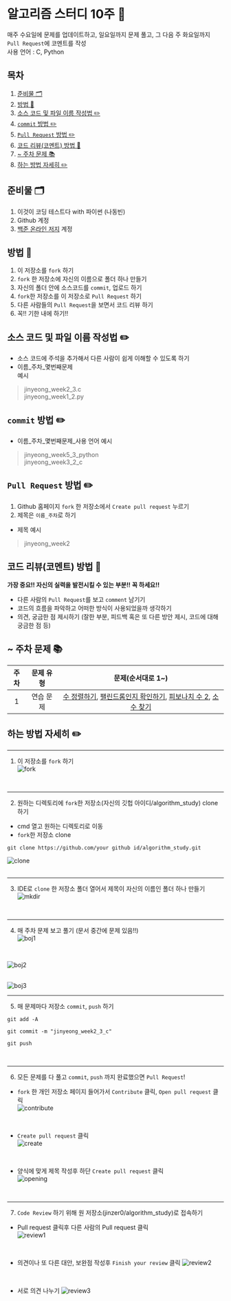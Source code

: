 # 알고리즘 스터디 10주 📃   
매주 수요일에 문제를 업데이트하고, 일요일까지 문제 풀고, 그 다음 주 화요일까지 `Pull Request`에 코멘트를 작성   
사용 언어 : C, Python
## 목차
1. [준비물 🗂](#준비물-)
2. [방법 📁](#방법-)
3. [소스 코드 및 파일 이름 작성법 ✏️](#소스-코드-및-파일-이름-작성법-%EF%B8%8F)
4. [`commit` 방법 ✏️](#commit-방법-%EF%B8%8F)
5. [`Pull Request` 방법 ✏️](#pull-request-방법-%EF%B8%8F)
6. [코드 리뷰(코멘트) 방법 📝](#코드-리뷰코멘트-방법-)
7. [~ 주차 문제 📚](#-주차-문제-)
8. [하는 방법 자세히 ✏️](#하는-방법-자세히-%EF%B8%8F)

## 준비물 🗂
1. 이것이 코딩 테스트다 with 파이썬 (나동빈)
2. Github 계정
3. [백준 온라인 저지](https://acmicpc.net) 계정

## 방법 📁
1. 이 저장소를 `fork` 하기
2. `fork` 한 저장소에 자신의 이름으로 폴더 하나 만들기
3. 자신의 폴더 안에 소스코드를 `commit`, 업로드 하기
4. `fork`한 저장소를 이 저장소로 `Pull Request` 하기
5. 다른 사람들의 `Pull Request`을 보면서 코드 리뷰 하기
6. 꼭!! 기한 내에 하기!!

## 소스 코드 및 파일 이름 작성법 ✏️
- 소스 코드에 주석을 추가해서 다른 사람이 쉽게 이해할 수 있도록 하기
- 이름_주차_몇번째문제   
예시
> jinyeong_week2_3.c   
> jinyeong_week1_2.py   

## `commit` 방법 ✏️
- 이름_주차_몇번째문제_사용 언어
예시
> jinyeong_week5_3_python   
> jinyeong_week3_2_c

## `Pull Request` 방법 ✏️
1. Github 홈페이지 `fork` 한 저장소에서 `Create pull request` 누르기
2. 제목은 `이름_주차`로 하기
-  제목 예시
> jinyeong_week2

## 코드 리뷰(코멘트) 방법 📝
**가장 중요!! 자신의 실력을 발전시킬 수 있는 부분!! 꼭 하세요!!**
- 다른 사람의 `Pull Request`를 보고 `comment` 남기기
- 코드의 흐름을 파악하고 어떠한 방식이 사용되었을까 생각하기
- 의견, 궁금한 점 제시하기 (잘한 부분, 피드백 혹은 또 다른 방안 제시, 코드에 대해 궁금한 점 등)

## ~ 주차 문제 📚
| 주차 | 문제 유형 | 문제(순서대로 1~) |
|:--:|:--:|:--:|
|1|연습 문제|[수 정렬하기](https://www.acmicpc.net/problem/2750), [팰린드롬인지 확인하기](https://www.acmicpc.net/problem/10988), [피보나치 수 2](https://www.acmicpc.net/problem/2748), [소수 찾기](https://www.acmicpc.net/problem/2581)|

## 하는 방법 자세히 ✏️
***
1. 이 저장소를 `fork` 하기   
![fork](img/1.png)
</br>   

***
2. 원하는 디렉토리에 `fork`한 저장소(자신의 깃헙 아이디/algorithm_study) clone 하기    
- cmd 열고 원하는 디렉토리로 이동   
- `fork`한 저장소 clone   
```
git clone https://github.com/your github id/algorithm_study.git
```
![clone](img/2.png)  
</br>   

***
3. IDE로 `clone` 한 저장소 폴더 열어서 제목이 자신의 이름인 폴더 하나 만들기     
![mkdir](img/3.png)
</br>   

***
4. 매 주차 문제 보고 풀기 (문서 중간에 문제 있음!!)   
![boj1](img/4.png)     
</br>   

![boj2](img/5.png)   
</br>   

![boj3](img/6.png) 
</br>   

***
5. 매 문제마다 저장소 `commit`, `push` 하기   
```
git add -A
```
```
git commit -m "jinyeong_week2_3_c"
```
```
git push
```
</br>   

***
6. 모든 문제를 다 풀고 `commit`, `push` 까지 완료했으면 `Pull Request`!   
- `fork` 한 개인 저장소 페이지 들어가서 `Contribute` 클릭, `Open pull request` 클릭   
![contribute](img/8.png)   
</br>   

- `Create pull request` 클릭    
![create](img/9.png)   
</br>   

- 양식에 맞게 제목 작성후 하단 `Create pull request` 클릭   
![opening](img/10.png)
</br>   

***
7. `Code Review` 하기 위해 원 저장소(jinzer0/algorithm_study)로 접속하기
- Pull request 클릭후 다른 사람의 Pull request 클릭   
![review1](img/11.png)   
</br>   

- 의견이나 또 다른 대안, 보완점 작성후 `Finish your review` 클릭
![review2](img/12.png)
</br>   

- 서로 의견 나누기
![review3](img/13.png)
</br>   

